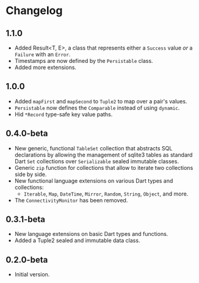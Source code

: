 # Changelog

## 1.1.0
- Added Result<T, E>, a class that represents either a `Success` value _or_ a `Failure` with an `Error`.
- Timestamps are now defined by the `Persistable` class.
- Added more extensions.

## 1.0.0
- Added `mapFirst` and `mapSecond` to `Tuple2` to map over a pair's values.
- `Persistable` now defines the `Comparable` instead of using `dynamic`.
- Hid `*Record` type-safe key value paths.

## 0.4.0-beta

- New generic, functional `TableSet` collection that abstracts SQL declarations by allowing the management of sqlite3 tables as standard Dart `Set` collections over `Serializable` sealed immutable classes.
- Generic `zip` function for collections that allow to iterate two collections side by side.
- New functional language extensions on various Dart types and collections:
  - `Iterable`, `Map`, `DateTime`, `Mirror`, `Random`, `String`, `Object`, and more.
- The `ConnectivityMonitor` has been removed.

## 0.3.1-beta

- New language extensions on basic Dart types and functions.
- Added a Tuple2 sealed and immutable data class.

## 0.2.0-beta

- Initial version.
